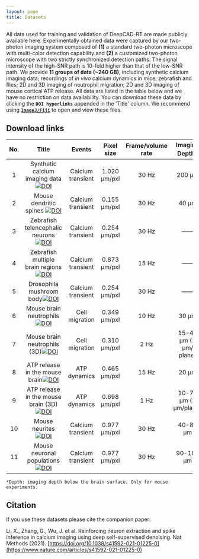 ```yaml
---
layout: page
title: Datasets
---
```


All data used for training and validation of DeepCAD-RT are made publicly available here. Experimentally obtained data were captured by our two-photon imaging system composed of **(1)** a standard two-photon microscope with multi-color detection capability and **(2)** a customized two-photon microscope with two strictly synchronized detection paths. The signal intensity of the high-SNR path is 10-fold higher than that of the low-SNR path. We provide **11 groups of data (~240 GB)**, including synthetic calcium imaging data; recordings of *in vivo* calcium dynamics in mice, zebrafish and flies;  2D and 3D imaging of neutrophil migration; 2D and 3D imaging of mouse cortical ATP release. All data are listed in the table below and we have no restriction on data availability. You can download these data by clicking the **`DOI hyperlinks`** appended in the 'Title' column. We recommend using **[`ImageJ/Fiji`](https://imagej.net/software/fiji/downloads)** to open and view these files.

## Download links

| No.  |                            Title                             |      Events       |  Pixel size  | Frame/volume rate | Imaging Depth<sup>*</sup> | Data size |     Comments      |
| :--: | :----------------------------------------------------------: | :---------------: | :----------: | :---------------: | :-----------------------: | :-------: | :---------------: |
|  1   | <center> Synthetic calcium imaging data<a href="https://doi.org/10.5281/zenodo.6254739"><img src="https://zenodo.org/badge/DOI/10.5281/zenodo.6254739.svg" alt="DOI"></a></center> | Calcium transient | 1.020 μm/pxl |       30 Hz       |          200 μm           |  29.8 GB  | Low-SNR/high-SNR  |
|  2   | <center> Mouse dendritic spines <a href="https://doi.org/10.5281/zenodo.6275571"><img src="https://zenodo.org/badge/DOI/10.5281/zenodo.6275571.svg" alt="DOI"></a></center> | Calcium transient | 0.155 μm/pxl |       30 Hz       |           40 μm           |  21.7 GB  | Low-SNR/high-SNR  |
|  3   | <center>Zebrafish telencephalic neurons<a href="https://doi.org/10.5281/zenodo.6292509"><img src="https://zenodo.org/badge/DOI/10.5281/zenodo.6292509.svg" alt="DOI"></a></center> | Calcium transient | 0.254 μm/pxl |       30 Hz       |            ——             |  6.3 GB  | Low-SNR/high-SNR  |
|  4   | <center> Zebrafish multiple brain regions<a href="https://doi.org/10.5281/zenodo.6293696"><img src="https://zenodo.org/badge/DOI/10.5281/zenodo.6293696.svg" alt="DOI"></a></center> | Calcium transient | 0.873 μm/pxl |       15 Hz       |            ——             |  7.2 GB  | Low-SNR/high-SNR  |
|  5   | <center> Drosophila mushroom body<a href="https://doi.org/10.5281/zenodo.6296555"><img src="https://zenodo.org/badge/DOI/10.5281/zenodo.6296555.svg" alt="DOI"></a></center> | Calcium transient | 0.254 μm/pxl |       30 Hz       |            ——             |  11.1 GB  | Low-SNR/high-SNR  |
|  6   | <center> Mouse brain neutrophils<a href="https://doi.org/10.5281/zenodo.6296569"><img src="https://zenodo.org/badge/DOI/10.5281/zenodo.6296569.svg" alt="DOI"></a></center> |  Cell migration   | 0.349 μm/pxl |       10 Hz       |           30 μm           |  11.8 GB  | Low-SNR/high-SNR  |
|  7   | <center> Mouse brain neutrophils (3D)<a href="https://doi.org/10.5281/zenodo.6297924"><img src="https://zenodo.org/badge/DOI/10.5281/zenodo.6297924.svg" alt="DOI"></a></center> |  Cell migration   | 0.310 μm/pxl |       2 Hz        |  15-45 μm (2 μm/ plane)   |  27.4 GB  | Low-SNR, 2 colors |
|  8   | <center> ATP release in the mouse brain<a href="https://doi.org/10.5281/zenodo.6298010"><img src="https://zenodo.org/badge/DOI/10.5281/zenodo.6298010.svg" alt="DOI"></a></center> |   ATP dynamics    | 0.465 μm/pxl |       15 Hz       |           20 μm           |  6.0 GB  | Low-SNR/high-SNR  |
|  9   | <center> ATP release in the mouse brain (3D) <a href="https://doi.org/10.5281/zenodo.6299961"><img src="https://zenodo.org/badge/DOI/10.5281/zenodo.6299961.svg" alt="DOI"></a>  </center> |   ATP dynamics    | 0.698 μm/pxl |       1 Hz        |   10-70 μm (2 μm/plane)   |  45 GB  |      Low-SNR      |
|  10  | <center> Mouse neurites <a href="https://doi.org/10.5281/zenodo.6299076"><img src="https://zenodo.org/badge/DOI/10.5281/zenodo.6299076.svg" alt="DOI"></a></center> | Calcium transient | 0.977 μm/pxl |       30 Hz       |         40-80 μm          |  23.5 GB  | Low-SNR/high-SNR  |
|  11  | <center> Mouse neuronal populations<a href="https://doi.org/10.5281/zenodo.6321543"><img src="https://zenodo.org/badge/DOI/10.5281/zenodo.6321543.svg" alt="DOI"></a> </center> | Calcium transient | 0.977 μm/pxl |       30 Hz       |         90-180 μm         |  46.9 GB  | Low-SNR/high-SNR  |

```
*Depth: imaging depth below the brain surface. Only for mouse experiments. 
```

## Citation

If you use these datasets please cite the companion paper: 

Li, X., Zhang, G., Wu, J. et al. Reinforcing neuron extraction and spike inference in calcium imaging using deep self-supervised denoising. Nat Methods (2021). [https://doi.org/10.1038/s41592-021-01225-0](https://www.nature.com/articles/s41592-021-01225-0)
